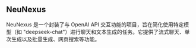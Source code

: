 ## NeuNexus

NeuNexus 是一个封装了与 OpenAI API 交互功能的项目，旨在简化使用特定模型（如 "deepseek-chat"）进行聊天和文本生成的任务。它提供了流式聊天、单次生成以及批量生成、网页搜索等功能。